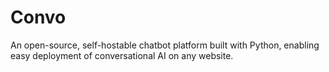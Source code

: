 # Convo
An open-source, self-hostable chatbot platform built with Python, enabling easy deployment of conversational AI on any website.
